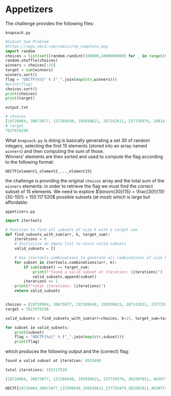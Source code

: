 # Appetizers

The challenge provides the following files:

`knapsack.py`

```python
#Subset Sum Problem
#https://imgs.xkcd.com/comics/np_complete.png
import random
choices = list(set([random.randint(100000,1000000000) for _ in range(30)]))
random.shuffle(choices)
winners = choices[:15]
target = sum(winners)
winners.sort()
flag = "UDCTF{%s}" % ("_".join(map(str,winners)))
#print(flag)
choices.sort()
print(choices)
print(target)
```

`output.txt`

```python
# choices
[19728964, 30673077, 137289540, 195938621, 207242611, 237735979, 298141799, 302597011, 387047012, 405520686, 424852916, 461998372, 463977415, 528505766, 557896298, 603269308, 613528675, 621228168, 654758801, 670668388, 741571487, 753993381, 763314787, 770263388, 806543382, 864409584, 875042623, 875651556, 918697500, 946831967] 
# target
7627676296
```

What `knapsack.py` is doing is basically generating a set 30 of random integers, selecting the first 15 elements (stored into an array named `winners`) and then computing the sum of those.   
Winners' elements are then sorted and used to compute the flag according to the following format:

    UDCTF{element1_element2_..._element15}

the challenge is providing the original `choices` array and the total sum of the `winners` elements: 
in order to retrieve the flag we must find the correct subset of 15 elements.
We need to explore $\binom{30}{15} = \frac{30!}{15!(30-15)!} = 155 117 520$ possible subsets (at most) which is large but affordable:

`appetizers.py`

```python
import itertools

# Function to find all subsets of size k with a target sum
def find_subsets_with_sum(arr, k, target_sum):
    iterations = 0
    # Initialize an empty list to store valid subsets
    valid_subsets = []

    # Use itertools.combinations to generate all combinations of size k
    for subset in itertools.combinations(arr, k):
        if sum(subset) == target_sum:
            print(f"found a valid subset at iteration: {iterations}")
            valid_subsets.append(subset)
        iterations += 1
    print(f"total iterations: {iterations}")
    return valid_subsets


choices = [19728964, 30673077, 137289540, 195938621, 207242611, 237735979, 298141799, 302597011, 387047012, 405520686, 424852916, 461998372, 463977415, 528505766, 557896298, 603269308, 613528675, 621228168, 654758801, 670668388, 741571487, 753993381, 763314787, 770263388, 806543382, 864409584, 875042623, 875651556, 918697500, 946831967]
target = 7627676296

valid_subsets = find_subsets_with_sum(arr=choices, k=15, target_sum=target)

for subset in valid_subsets:
    print(subset)
    flag = "UDCTF{%s}" % ("_".join(map(str,subset)))
    print(flag)
```

which produces the following output and the (correct) flag:

```python
found a valid subset at iteration: 4555490

total iterations: 155117520

(19728964, 30673077, 137289540, 195938621, 237735979, 302597011, 463977415, 603269308, 654758801, 670668388, 763314787, 806543382, 875651556, 918697500, 946831967)

UDCTF{19728964_30673077_137289540_195938621_237735979_302597011_463977415_603269308_654758801_670668388_763314787_806543382_875651556_918697500_946831967}
```

